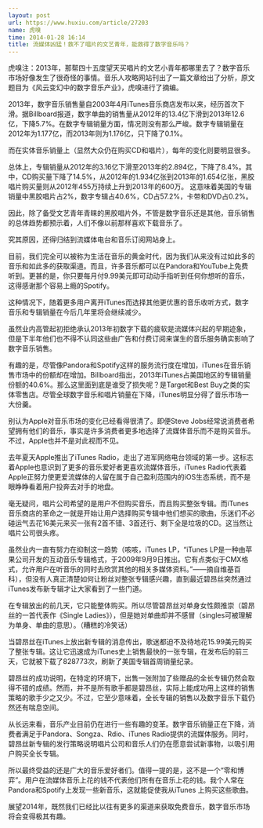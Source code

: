 ```yaml
---
layout: post
url: https://www.huxiu.com/article/27203
name: 虎嗅
time: 2014-01-28 16:14
title: 流媒体凶猛！救不了唱片的文艺青年，能救得了数字音乐吗？
---
```

虎嗅注：2013年，那帮四十五度望天买唱片的文艺小青年都哪里去了？数字音乐市场好像发生了很奇怪的事情。音乐人攻略网站刊出了一篇文章给出了分析，原文题目为《风云变幻中的数字音乐产业》，虎嗅进行了摘编。

2013年，数字音乐销售量自2003年4月iTunes音乐商店发布以来，经历首次下滑。据Billboard报道，数字单曲的销售量从2012年的13.4亿下滑到2013年12.6亿，下降5.7%。在数字专辑销量方面，情况则没有那么严峻。数字专辑销量在2012年为1.177亿，而2013年则为1.176亿，只下降了0.1%。

而在实体音乐销量上（显然大众仍在购买CD和唱片），每年的变化则要明显很多。

总体上，专辑销量从2012年的3.16亿下滑至2013年的2.894亿，下降了8.4%。其中，CD购买量下降了14.5%，从2012年的1.934亿张到2013年的1.654亿张，黑胶唱片购买量则从2012年455万持续上升到2013年的600万。 这意味着美国的专辑销量中黑胶唱片占2%，数字专辑占40.6%，CD占57.2%，卡带和DVD占0.2%。

因此，除了备受文艺青年青睐的黑胶唱片外，不管是数字音乐还是其他，音乐销售的总体趋势都预示着，人们不像以前那样喜欢下载音乐了。

究其原因，还得归结到流媒体电台和音乐订阅网站身上。

目前，我们完全可以被称为生活在音乐的黄金时代，因为我们从来没有过如此多的音乐和如此多的获取渠道。而且，许多音乐都可以在Pandora和YouTube上免费听到。更甚的是，你只要每月付9.99美元即可动动手指听到任何你想听的音乐，这得感谢那个容易上瘾的Spotify。

这种情况下，随着更多用户离开iTunes而选择其他更优惠的音乐收听方式，数字音乐和专辑销量在今后几年里将会继续减少。

虽然业内高管起初拒绝承认2013年初数字下载的疲软是流媒体兴起的早期迹象，但是下半年他们也不得不认同这些由广告和付费订阅来谋生的音乐服务确实影响了数字音乐销售。

有趣的是，尽管像Pandora和Spotify这样的服务流行度在增加，iTunes在音乐销售市场中的份额却在增加。Billboard指出，2013年iTunes占美国地区的专辑销量份额的40.6%。那么这里面到底是谁受了损失呢？是Target和Best Buy之类的实体零售店。尽管全球数字音乐和唱片销量在下降，iTunes明显分得了音乐市场一大份羹。

别认为Apple对音乐市场的变化已经看得很清了。即便Steve Jobs经常说消费者希望拥有他们的音乐，事实是许多消费者更多地选择了流媒体音乐而不是购买音乐。不过，Apple也并不是对此视而不见。

去年夏天Apple推出了iTunes Radio，走出了进军网络电台领域的第一步。这标志着Apple也意识到了更多的音乐爱好者更喜欢流媒体音乐，iTunes Radio代表着Apple正努力使更爱流媒体的人留在属于自己盈利范围内的iOS生态系统，而不是眼睁睁看着用户投奔去对手的地盘。

毫无疑问，唱片公司希望的是用户不但购买音乐，而且购买整张专辑。而iTunes音乐商店的革命之一就是开始让用户选择购买专辑中他们想买的歌曲，乐迷们不必碰运气去花16美元来买一张有2首不错、3首还行、剩下全是垃圾的CD。这当然让唱片公司很头疼。

虽然业内一直有努力在抑制这一趋势（咳咳，iTunes LP，“iTunes LP是一种由苹果公司开发的互动音乐专辑格式，于2009年9月9日推出。它有点类似于CMX格式，允许用户在听音乐的同时去欣赏其他的相关多媒体资料。”——摘自维基百科），但没有人真正清楚如何让粉丝对整张专辑感兴趣，直到最近碧昂丝突然通过iTunes发布新专辑才让大家看到了一些门道。

在专辑放出的前几天，它只能整体购买。所以尽管碧昂丝对单身女性颇推崇（碧昂丝的一首代表作《Single Ladies》），但是她对单曲却并不感冒（singles可被理解为单身、单曲的意思）。（糟糕的冷笑话）

当碧昂丝在iTunes上放出新专辑的消息传出，歌迷都迫不及待地花15.99美元购买了整张专辑。这让它迅速成为iTunes史上销售最快的一张专辑，在发布后的前三天，它就被下载了828773次，刷新了美国专辑首周销量纪录。

碧昂丝的成功说明，在特定的环境下，出售一张附加了些赠品的全长专辑仍然会取得不错的成绩。然而，并不是所有歌手都是碧昂丝，实际上能成功用上这样的销售策略的歌手少之又少。不过，它至少意味着，全长专辑的销售以及数字音乐下载仍然还有喘息空间。

从长远来看，音乐产业目前仍在进行一些有趣的变革。数字音乐销量正在下降，消费者满足于Pandora、Songza、Rdio、iTunes Radio提供的流媒体服务。同时，碧昂丝新专辑的发行策略说明唱片公司和音乐人们仍在愿意尝试新事物，以吸引用户购买全长专辑。

所以最终受益的还是广大的音乐爱好者们。值得一提的是，这不是一个“零和博弈”。用户在流媒体音乐上花的钱不代表他们所有在音乐上花的钱。我个人常在Pandora和Spotify上发现一些新音乐，这就能促使我从iTunes 上购买这些歌曲。

展望2014年，既然我们已经比以往有更多的渠道来获取免费音乐，数字音乐市场将会变得极其有趣。

